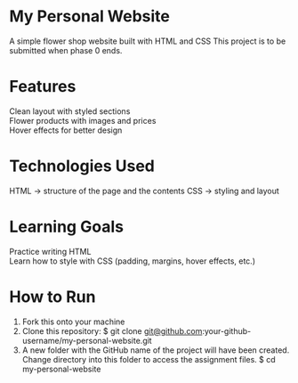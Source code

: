 # My Personal Website

A simple flower shop website built with HTML and CSS
This project is to be submitted when phase 0 ends.

# Features
Clean layout with styled sections  
Flower products with images and prices  
Hover effects for better design  

# Technologies Used
 HTML → structure of the page and the contents
CSS → styling and layout  

# Learning Goals
Practice writing HTML  
Learn how to style with CSS (padding, margins, hover effects, etc.)  

# How to Run
1. Fork this onto your machine 
2. Clone this repository: 
 $ git clone git@github.com:your-github-username/my-personal-website.git
3. A new folder with the GitHub name of the project will have been created. Change directory into this folder to access the assignment files.
 $ cd my-personal-website